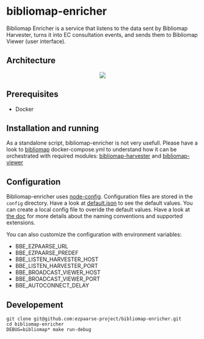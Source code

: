 # bibliomap-enricher

Bibliomap Enricher is a service that listens to the data sent by Bibliomap Harvester, turns it into EC consultation events, and sends them to Bibliomap Viewer (user interface).

## Architecture

<p align="center">
<img src="https://docs.google.com/drawings/d/1bkxEEBL1kLzH76dkIYFzspYHOVajDjQHCijU3mxJLnM/pub?w=694&h=519" />
</p>

## Prerequisites

  * Docker


## Installation and running

As a standalone script, bibliomap-enricher is not very usefull. Please have a look to [bibliomap](https://github.com/ezpaarse-project/bibliomap) docker-compose.yml to understand how it can be orchestrated with required modules: [bibliomap-harvester](https://github.com/ezpaarse-project/bibliomap-harvester) and [bibliomap-viewer](https://github.com/ezpaarse-project/bibliomap-viewer)


## Configuration

Bibliomap-enricher uses [node-config](https://github.com/lorenwest/node-config). Configuration files are stored in the `config` directory. Have a look at [default.json](https://github.com/ezpaarse-project/bibliomap-enricher/blob/master/config/default.json) to see the default values.
You can create a local config file to overide the default values. Have a look at [the doc](https://github.com/lorenwest/node-config/wiki/Configuration-Files) for more details about the naming conventions and supported extensions.

You can also customize the configuration with environment variables:

  * BBE_EZPAARSE_URL
  * BBE_EZPAARSE_PREDEF
  * BBE_LISTEN_HARVESTER_HOST
  * BBE_LISTEN_HARVESTER_PORT
  * BBE_BROADCAST_VIEWER_HOST
  * BBE_BROADCAST_VIEWER_PORT
  * BBE_AUTOCONNECT_DELAY

## Developement

```
git clone git@github.com:ezpaarse-project/bibliomap-enricher.git
cd bibliomap-enricher
DEBUG=bibliomap* make run-debug
```
